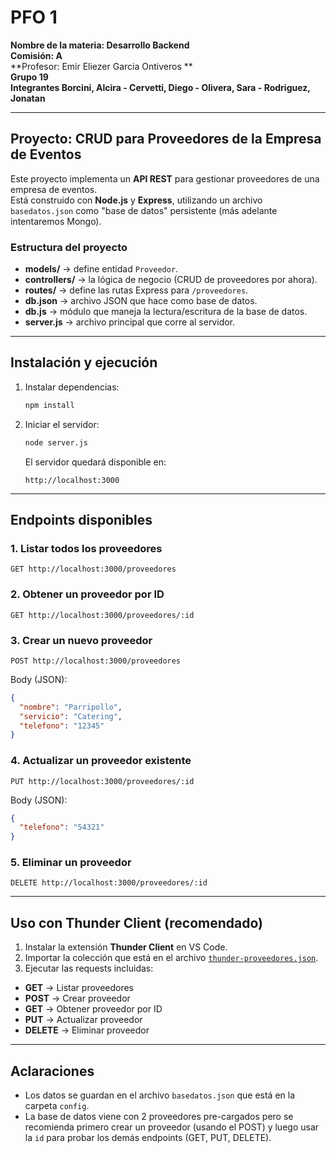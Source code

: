 # PFO 1  
**Nombre de la materia: Desarrollo Backend**  
**Comisión: A**  
**Profesor: Emir Eliezer Garcia Ontiveros  **  
**Grupo 19**  
**Integrantes Borcini, Alcira - Cervetti, Diego - Olivera, Sara - Rodriguez, Jonatan**  

---

## Proyecto: CRUD para Proveedores de la Empresa de Eventos  

Este proyecto implementa un **API REST** para gestionar proveedores de una empresa de eventos.  
Está construido con **Node.js** y **Express**, utilizando un archivo `basedatos.json` como "base de datos" persistente (más adelante intentaremos Mongo).  

### Estructura del proyecto
- **models/** → define entidad `Proveedor`.  
- **controllers/** → la lógica de negocio (CRUD de proveedores por ahora).  
- **routes/** → define las rutas Express para `/proveedores`.  
- **db.json** → archivo JSON que hace como base de datos.  
- **db.js** → módulo que maneja la lectura/escritura de la base de datos.  
- **server.js** → archivo principal que corre al servidor.  

---

## Instalación y ejecución
1. Instalar dependencias:  
   ```bash
   npm install
   ```

2. Iniciar el servidor:  
   ```bash
   node server.js
   ```
   El servidor quedará disponible en:  
   ```
   http://localhost:3000
   ```

---

## Endpoints disponibles

### 1. Listar todos los proveedores
```
GET http://localhost:3000/proveedores
```

### 2. Obtener un proveedor por ID
```
GET http://localhost:3000/proveedores/:id
```

### 3. Crear un nuevo proveedor
```
POST http://localhost:3000/proveedores
```
Body (JSON):
```json
{
  "nombre": "Parripollo",
  "servicio": "Catering",
  "telefono": "12345"
}
```

### 4. Actualizar un proveedor existente
```
PUT http://localhost:3000/proveedores/:id
```
Body (JSON):
```json
{
  "telefono": "54321"
}
```

### 5. Eliminar un proveedor
```
DELETE http://localhost:3000/proveedores/:id
```

---

## Uso con Thunder Client (recomendado)

1. Instalar la extensión **Thunder Client** en VS Code.  
2. Importar la colección que está en el archivo [`thunder-proveedores.json`](./thunder-proveedores.json).  
3. Ejecutar las requests incluidas:  

- **GET** → Listar proveedores  
- **POST** → Crear proveedor  
- **GET** → Obtener proveedor por ID  
- **PUT** → Actualizar proveedor  
- **DELETE** → Eliminar proveedor  

---

## Aclaraciones
- Los datos se guardan en el archivo `basedatos.json` que está en la carpeta `config`.
- La base de datos viene con 2 proveedores pre-cargados pero se recomienda primero crear un proveedor (usando el POST) y luego usar la `id` para probar los demás endpoints (GET, PUT, DELETE).  
